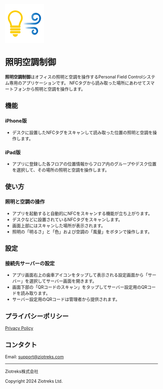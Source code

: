 ![FieldControl](./images/fc_icon.png)
# 照明空調制御
**照明空調制御**はオフィスの照明と空調を操作するPersonal Field Controlシステム専用のアプリケーションです。
NFCタグから読み取った場所にあわせてスマートフォンから照明と空調を操作します。


## 機能
### iPhone版
- デスクに設置したNFCタグをスキャンして読み取った位置の照明と空調を操作します。

### iPad版
- アプリに登録した各フロアの位置情報からフロア内のグループやデスク位置を選択して、その場所の照明と空調を操作します。

## 使い方
### 照明と空調の操作
- アプリを起動すると自動的にNFCをスキャンする機能が立ち上がります。
- デスクなどに設置されているNFCタグをスキャンします。
- 画面上部にはスキャンした場所が表示されます。
- 照明の「明るさ」と「色」および空調の「風量」をボタンで操作します。

## 設定
### 接続先サーバーの設定
- アプリ画面右上の歯車アイコンをタップして表示される設定画面から「サーバー」を選択してサーバー画面を開きます。
- 画面下部の「QRコードのスキャン」をタップしてサーバー設定用のQRコードを読み取ります。
- サーバー設定用のQRコードは管理者から提供されます。


## プライバシーポリシー

[Privacy Policy](https://ziotreks.github.io/FieldControlSupport/PrivacyPolicy/)

## コンタクト
Email: support@ziotreks.com

-----
Ziotreks株式会社

Copyright 2024 Ziotreks Ltd.
